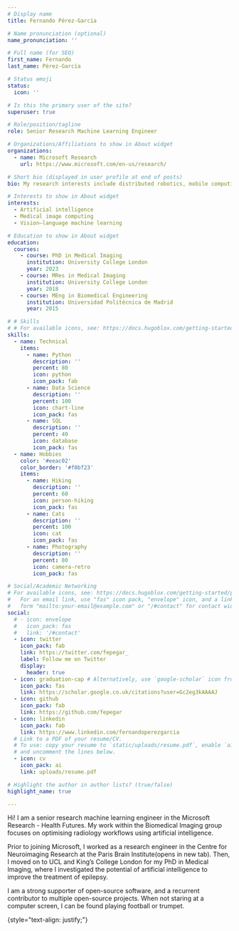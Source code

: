 ```yaml
---
# Display name
title: Fernando Pérez-García

# Name pronunciation (optional)
name_pronunciation: ''

# Full name (for SEO)
first_name: Fernando
last_name: Pérez-García

# Status emoji
status:
  icon: ''

# Is this the primary user of the site?
superuser: true

# Role/position/tagline
role: Senior Research Machine Learning Engineer

# Organizations/Affiliations to show in About widget
organizations:
  - name: Microsoft Research
    url: https://www.microsoft.com/en-us/research/

# Short bio (displayed in user profile at end of posts)
bio: My research interests include distributed robotics, mobile computing and programmable matter.

# Interests to show in About widget
interests:
  - Artificial intelligence
  - Medical image computing
  - Vision–language machine learning

# Education to show in About widget
education:
  courses:
    - course: PhD in Medical Imaging
      institution: University College London
      year: 2023
    - course: MRes in Medical Imaging
      institution: University College London
      year: 2018
    - course: MEng in Biomedical Engineering
      institution: Universidad Politécnica de Madrid
      year: 2015

# # Skills
# # For available icons, see: https://docs.hugoblox.com/getting-started/page-builder/#icons
skills:
  - name: Technical
    items:
      - name: Python
        description: ''
        percent: 80
        icon: python
        icon_pack: fab
      - name: Data Science
        description: ''
        percent: 100
        icon: chart-line
        icon_pack: fas
      - name: SQL
        description: ''
        percent: 40
        icon: database
        icon_pack: fas
  - name: Hobbies
    color: '#eeac02'
    color_border: '#f0bf23'
    items:
      - name: Hiking
        description: ''
        percent: 60
        icon: person-hiking
        icon_pack: fas
      - name: Cats
        description: ''
        percent: 100
        icon: cat
        icon_pack: fas
      - name: Photography
        description: ''
        percent: 80
        icon: camera-retro
        icon_pack: fas

# Social/Academic Networking
# For available icons, see: https://docs.hugoblox.com/getting-started/page-builder/#icons
#   For an email link, use "fas" icon pack, "envelope" icon, and a link in the
#   form "mailto:your-email@example.com" or "/#contact" for contact widget.
social:
  # - icon: envelope
  #   icon_pack: fas
  #   link: '/#contact'
  - icon: twitter
    icon_pack: fab
    link: https://twitter.com/fepegar_
    label: Follow me on Twitter
    display:
      header: true
  - icon: graduation-cap # Alternatively, use `google-scholar` icon from `ai` icon pack
    icon_pack: fas
    link: https://scholar.google.co.uk/citations?user=Gc2eg3kAAAAJ
  - icon: github
    icon_pack: fab
    link: https://github.com/fepegar
  - icon: linkedin
    icon_pack: fab
    link: https://www.linkedin.com/fernandoperezgarcia
  # Link to a PDF of your resume/CV.
  # To use: copy your resume to `static/uploads/resume.pdf`, enable `ai` icons in `params.yaml`,
  # and uncomment the lines below.
  - icon: cv
    icon_pack: ai
    link: uploads/resume.pdf

# Highlight the author in author lists? (true/false)
highlight_name: true

---
```


Hi! I am a senior research machine learning engineer in the Microsoft Research - Health Futures. My work within the Biomedical Imaging group focuses on optimising radiology workflows using artificial intelligence.

Prior to joining Microsoft, I worked as a research engineer in the Centre for Neuroimaging Research at the Paris Brain Institute(opens in new tab). Then, I moved on to UCL and King’s College London for my PhD in Medical Imaging, where I investigated the potential of artificial intelligence to improve the treatment of epilepsy.

I am a strong supporter of open-source software, and a recurrent contributor to multiple open-source projects. When not staring at a computer screen, I can be found playing football or trumpet.

{style="text-align: justify;"}
